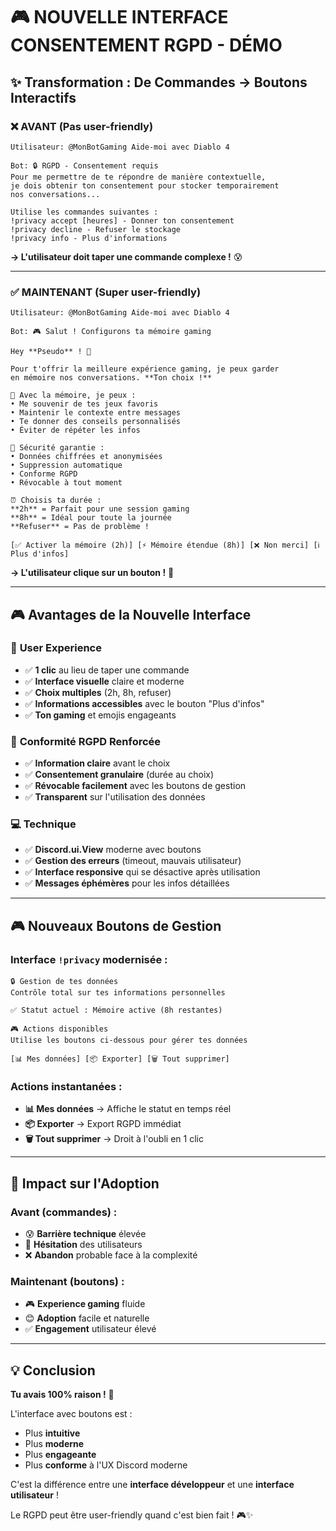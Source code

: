 # 🎮 NOUVELLE INTERFACE CONSENTEMENT RGPD - DÉMO

## ✨ **Transformation : De Commandes → Boutons Interactifs**

### ❌ **AVANT** (Pas user-friendly)
```
Utilisateur: @MonBotGaming Aide-moi avec Diablo 4

Bot: 🔒 RGPD - Consentement requis
Pour me permettre de te répondre de manière contextuelle, 
je dois obtenir ton consentement pour stocker temporairement 
nos conversations...

Utilise les commandes suivantes :
!privacy accept [heures] - Donner ton consentement
!privacy decline - Refuser le stockage
!privacy info - Plus d'informations
```

**→ L'utilisateur doit taper une commande complexe !** 😰

---

### ✅ **MAINTENANT** (Super user-friendly)
```
Utilisateur: @MonBotGaming Aide-moi avec Diablo 4

Bot: 🎮 Salut ! Configurons ta mémoire gaming

Hey **Pseudo** ! 👋

Pour t'offrir la meilleure expérience gaming, je peux garder 
en mémoire nos conversations. **Ton choix !**

🧠 Avec la mémoire, je peux :
• Me souvenir de tes jeux favoris
• Maintenir le contexte entre messages  
• Te donner des conseils personnalisés
• Éviter de répéter les infos

🔐 Sécurité garantie :
• Données chiffrées et anonymisées
• Suppression automatique
• Conforme RGPD
• Révocable à tout moment

⏰ Choisis ta durée :
**2h** = Parfait pour une session gaming
**8h** = Idéal pour toute la journée
**Refuser** = Pas de problème !

[✅ Activer la mémoire (2h)] [⚡ Mémoire étendue (8h)] [❌ Non merci] [ℹ️ Plus d'infos]
```

**→ L'utilisateur clique sur un bouton !** 🎯

---

## 🎮 **Avantages de la Nouvelle Interface**

### 🎯 **User Experience**
- ✅ **1 clic** au lieu de taper une commande
- ✅ **Interface visuelle** claire et moderne
- ✅ **Choix multiples** (2h, 8h, refuser)
- ✅ **Informations accessibles** avec le bouton "Plus d'infos"
- ✅ **Ton gaming** et emojis engageants

### 🔐 **Conformité RGPD Renforcée**
- ✅ **Information claire** avant le choix
- ✅ **Consentement granulaire** (durée au choix)
- ✅ **Révocable facilement** avec les boutons de gestion
- ✅ **Transparent** sur l'utilisation des données

### 💻 **Technique**
- ✅ **Discord.ui.View** moderne avec boutons
- ✅ **Gestion des erreurs** (timeout, mauvais utilisateur)
- ✅ **Interface responsive** qui se désactive après utilisation
- ✅ **Messages éphémères** pour les infos détaillées

---

## 🎮 **Nouveaux Boutons de Gestion**

### Interface `!privacy` modernisée :
```
🔒 Gestion de tes données
Contrôle total sur tes informations personnelles

✅ Statut actuel : Mémoire active (8h restantes)

🎮 Actions disponibles
Utilise les boutons ci-dessous pour gérer tes données

[📊 Mes données] [📦 Exporter] [🗑️ Tout supprimer]
```

### Actions instantanées :
- **📊 Mes données** → Affiche le statut en temps réel
- **📦 Exporter** → Export RGPD immédiat  
- **🗑️ Tout supprimer** → Droit à l'oubli en 1 clic

---

## 🚀 **Impact sur l'Adoption**

### Avant (commandes) :
- 😰 **Barrière technique** élevée
- 🤔 **Hésitation** des utilisateurs
- ❌ **Abandon** probable face à la complexité

### Maintenant (boutons) :
- 🎮 **Experience gaming** fluide
- 😊 **Adoption** facile et naturelle
- ✅ **Engagement** utilisateur élevé

---

## 💡 **Conclusion**

**Tu avais 100% raison !** 🎯

L'interface avec boutons est :
- Plus **intuitive** 
- Plus **moderne**
- Plus **engageante**
- Plus **conforme** à l'UX Discord moderne

C'est la différence entre une **interface développeur** et une **interface utilisateur** ! 

Le RGPD peut être user-friendly quand c'est bien fait ! 🎮✨
